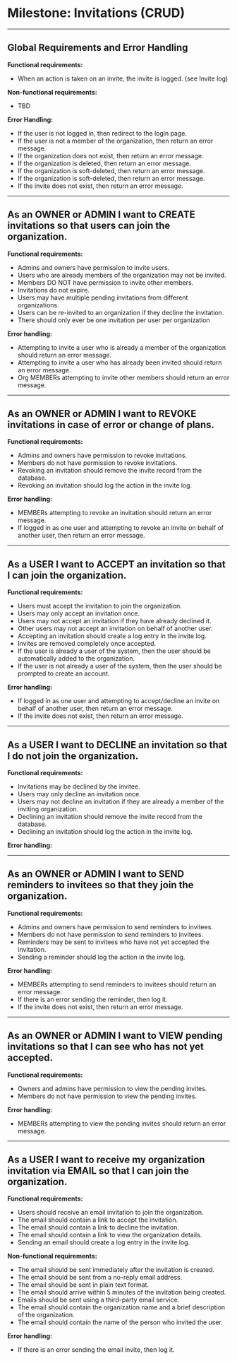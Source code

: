 # Milestone: Invitations (CRUD)

---

## Global Requirements and Error Handling

**Functional requirements:**
- When an action is taken on an invite, the invite is logged. (see Invite log)

**Non-functional requirements:**
- TBD

**Error Handling:**
- If the user is not logged in, then redirect to the login page.
- If the user is not a member of the organization, then return an error message.
- If the organization does not exist, then return an error message.
- If the organization is deleted, then return an error message.
- If the organization is soft-deleted, then return an error message.
- If the organization is soft-deleted, then return an error message.
- If the invite does not exist, then return an error message.

---

## As an OWNER or ADMIN I want to CREATE invitations so that users can join the organization.

**Functional requirements:**
- Admins and owners have permission to invite users.
- Users who are already members of the organization may not be invited.
- Members DO NOT have permission to invite other members.
- Invitations do not expire.
- Users may have multiple pending invitations from different organizations.
- Users can be re-invited to an organization if they decline the invitation.
- There should only ever be one invitation per user per organization

**Error handling:**
- Attempting to invite a user who is already a member of the organization
  should return an error message.
- Attempting to invite a user who has already been invited should return an
  error message.
- Org MEMBERs attempting to invite other members should return an error message.

---

## As an OWNER or ADMIN I want to REVOKE invitations in case of error or change of plans.

**Functional requirements:**
- Admins and owners have permission to revoke invitations.
- Members do not have permission to revoke invitations.
- Revoking an invitation should remove the invite record from the database.
- Revoking an invitation should log the action in the invite log.

**Error handling:**
- MEMBERs attempting to revoke an invitation should return an error message.
- If logged in as one user and attempting to revoke an invite on behalf of
  another user, then return an error message.

---

## As a USER I want to ACCEPT an invitation so that I can join the organization.

**Functional requirements:**
- Users must accept the invitation to join the organization.
- Users may only accept an invitation once.
- Users may not accept an invitation if they have already declined it.
- Other users may not accept an invitation on behalf of another user.
- Accepting an invitation should create a log entry in the invite log.
- Invites are removed completely once accepted.
- If the user is already a user of the system, then the user should be
  automatically added to the organization.
- If the user is not already a user of the system, then the user should be
  prompted to create an account.

**Error handling:**
- If logged in as one user and attempting to accept/decline an invite on
  behalf of another user, then return an error message.
- If the invite does not exist, then return an error message.

---

## As a USER I want to DECLINE an invitation so that I do not join the organization.

**Functional requirements:**
- Invitations may be declined by the invitee.
- Users may only decline an invitation once.
- Users may not decline an invitation if they are already a member of the
  inviting organization.
- Declining an invitation should remove the invite record from the database.
- Declining an invitation should log the action in the invite log.

**Error handling:**

---

## As an OWNER or ADMIN I want to SEND reminders to invitees so that they join the organization.

**Functional requirements:**
- Admins and owners have permission to send reminders to invitees.
- Members do not have permission to send reminders to invitees.
- Reminders may be sent to invitees who have not yet accepted the invitation.
- Sending a reminder should log the action in the invite log.

**Error handling:**
- MEMBERs attempting to send reminders to invitees should return an error message.
- If there is an error sending the reminder, then log it.
- If the invite does not exist, then return an error message.

---

## As an OWNER or ADMIN I want to VIEW pending invitations so that I can see who has not yet accepted.

**Functional requirements:**
- Owners and admins have permission to view the pending invites.
- Members do not have permission to view the pending invites.

**Error handling:**
- MEMBERs attempting to view the pending invites should return an error message.

---

## As a USER I want to receive my organization invitation via EMAIL so that I can join the organization.

**Functional requirements:**
- Users should receive an email invitation to join the organization.
- The email should contain a link to accept the invitation.
- The email should contain a link to decline the invitation.
- The email should contain a link to view the organization details.
- Sending an email should create a log entry in the invite log.

**Non-functional requirements:**
- The email should be sent immediately after the invitation is created.
- The email should be sent from a no-reply email address.
- The email should be sent in plain text format.
- The email should arrive within 5 minutes of the invitation being created.
- Emails should be sent using a third-party email service.
- The email should contain the organization name and a brief description of the
  organization.
- The email should contain the name of the person who invited the user.

**Error handling:**
- If there is an error sending the email invite, then log it.
